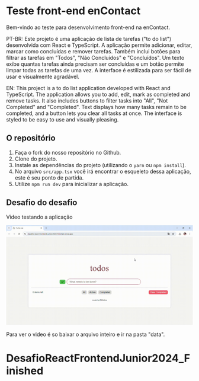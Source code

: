# Teste front-end enContact

Bem-vindo ao teste para desenvolvimento front-end na enContact.

PT-BR: Este projeto é uma aplicação de lista de tarefas ("to do list") desenvolvida com React e TypeScript. A aplicação permite adicionar, editar, marcar como concluídas e remover tarefas. Também inclui botões para filtrar as tarefas em "Todos", "Não Concluídos" e "Concluídos". Um texto exibe quantas tarefas ainda precisam ser concluídas e um botão permite limpar todas as tarefas de uma vez. A interface é estilizada para ser fácil de usar e visualmente agradável.

EN: This project is a to do list application developed with React and TypeScript. The application allows you to add, edit, mark as completed and remove tasks. It also includes buttons to filter tasks into "All", "Not Completed" and "Completed". Text displays how many tasks remain to be completed, and a button lets you clear all tasks at once. The interface is styled to be easy to use and visually pleasing.

## O repositório

1. Faça o fork do nosso repositório no Github.
2. Clone do projeto.
3. Instale as dependências do projeto (utilizando o `yarn` ou `npm install`).
4. No arquivo `src/app.tsx` você irá encontrar o esqueleto dessa aplicação, este é seu ponto de partida.
5. Utilize `npm run dev` para inicializar a aplicação.

## Desafio do desafio

Video testando a aplicação

<img src="data/video_testando_a_aplicação.gif" alt="Teste de lista de tarefas" width="750">

Para ver o video é so baixar o arquivo inteiro e ir na pasta "data".

# DesafioReactFrontendJunior2024_Finished
